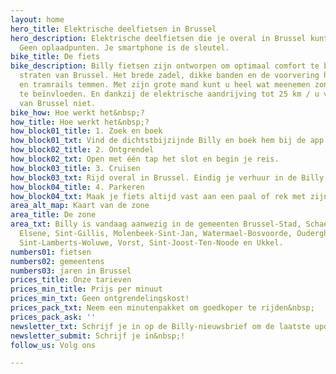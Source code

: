 ```yaml
---
layout: home
hero_title: Elektrische deelfietsen in Brussel
hero_description: Elektrische deelfietsen die je overal in Brussel kunt nemen en achterlaten.
  Geen oplaadpunten. Je smartphone is de sleutel.
bike_title: De fiets
bike_description: Billy fietsen zijn ontworpen om optimaal comfort te bieden in de
  straten van Brussel. Het brede zadel, dikke banden en de voorvering helpen kasseien
  en tramrails temmen. Met zijn grote mand kunt u heel wat meenemen zonder de stabiliteit
  te beïnvloeden. En dankzij de elektrische aandrijving tot 25 km / u voelt u de hellingen
  van Brussel niet.
bike_how: Hoe werkt het&nbsp;?
how_title: Hoe werkt het&nbsp;?
how_block01_title: 1. Zoek en boek
how_block01_txt: Vind de dichtstbijzijnde Billy en boek hem bij de app.
how_block02_title: 2. Ontgrendel
how_block02_txt: Open met één tap het slot en begin je reis.
how_block03_title: 3. Cruisen
how_block03_txt: Rijd overal in Brussel. Eindig je verhuur in de Billy Zone.
how_block04_title: 4. Parkeren
how_block04_txt: Maak je fiets altijd vast aan een paal of rek met zijn ketting.
area_alt_map: Kaart van de zone
area_title: De zone
area_txt: Billy is vandaag aanwezig in de gemeenten Brussel-Stad, Schaerbeek, Etterbeek,
  Elsene, Sint-Gillis, Molenbeek-Sint-Jan, Watermael-Bosvoorde, Ouderghem, Woluwe-Sint-Pieters,
  Sint-Lamberts-Woluwe, Vorst, Sint-Joost-Ten-Noode en Ukkel.
numbers01: fietsen
numbers02: gemeentens
numbers03: jaren in Brussel
prices_title: Onze tarieven
prices_min_title: Prijs per minuut
prices_min_txt: Geen ontgrendelingskost!
prices_pack_txt: Neem een ​​minutenpakket om goedkoper te rijden&nbsp;  !
prices_pack_ask: ''
newsletter_txt: Schrijf je in op de Billy-nieuwsbrief om de laatste updates te ontvangen&nbsp;!
newsletter_submit: Schrijf je in&nbsp;!
follow_us: Volg ons

---
```

